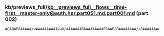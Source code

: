 ### kb/previews_full/kb__previews_full__flows__time-first__master-only@auth.har.part051.md.part001.md (part 002)

```md
AQABAP8AAAAA/wAAAAAAAAAA/wD/AAAAAAABAAAAAAAAAP8AAP8BAAAAAAAA//8AAAAAAAAAAQAAAAAAAAAAAP8A/w
```

```
